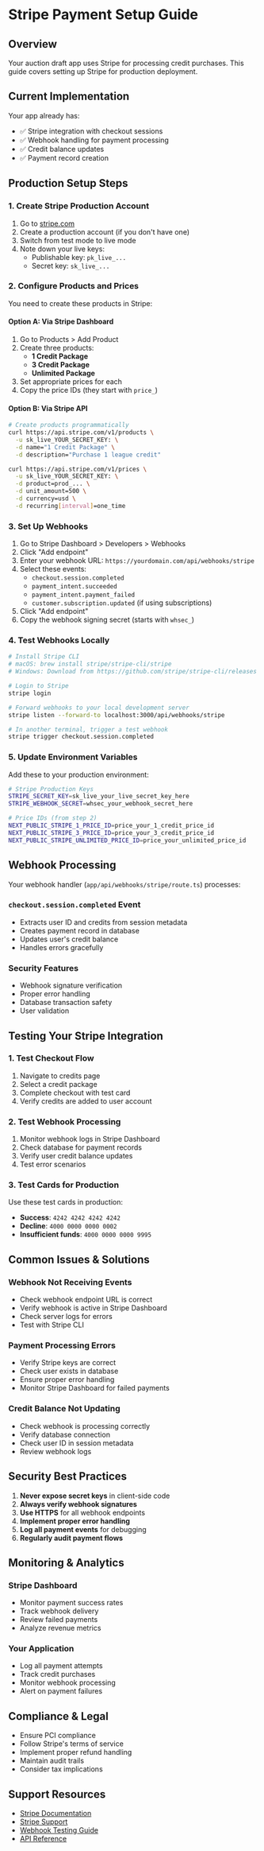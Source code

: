 # Stripe Payment Setup Guide

## Overview

Your auction draft app uses Stripe for processing credit purchases. This guide covers setting up Stripe for production deployment.

## Current Implementation

Your app already has:

- ✅ Stripe integration with checkout sessions
- ✅ Webhook handling for payment processing
- ✅ Credit balance updates
- ✅ Payment record creation

## Production Setup Steps

### 1. **Create Stripe Production Account**

1. Go to [stripe.com](https://stripe.com)
2. Create a production account (if you don't have one)
3. Switch from test mode to live mode
4. Note down your live keys:
   - Publishable key: `pk_live_...`
   - Secret key: `sk_live_...`

### 2. **Configure Products and Prices**

You need to create these products in Stripe:

#### Option A: Via Stripe Dashboard

1. Go to Products > Add Product
2. Create three products:
   - **1 Credit Package**
   - **3 Credit Package**
   - **Unlimited Package**
3. Set appropriate prices for each
4. Copy the price IDs (they start with `price_`)

#### Option B: Via Stripe API

```bash
# Create products programmatically
curl https://api.stripe.com/v1/products \
  -u sk_live_YOUR_SECRET_KEY: \
  -d name="1 Credit Package" \
  -d description="Purchase 1 league credit"

curl https://api.stripe.com/v1/prices \
  -u sk_live_YOUR_SECRET_KEY: \
  -d product=prod_... \
  -d unit_amount=500 \
  -d currency=usd \
  -d recurring[interval]=one_time
```

### 3. **Set Up Webhooks**

1. Go to Stripe Dashboard > Developers > Webhooks
2. Click "Add endpoint"
3. Enter your webhook URL: `https://yourdomain.com/api/webhooks/stripe`
4. Select these events:
   - `checkout.session.completed`
   - `payment_intent.succeeded`
   - `payment_intent.payment_failed`
   - `customer.subscription.updated` (if using subscriptions)
5. Click "Add endpoint"
6. Copy the webhook signing secret (starts with `whsec_`)

### 4. **Test Webhooks Locally**

```bash
# Install Stripe CLI
# macOS: brew install stripe/stripe-cli/stripe
# Windows: Download from https://github.com/stripe/stripe-cli/releases

# Login to Stripe
stripe login

# Forward webhooks to your local development server
stripe listen --forward-to localhost:3000/api/webhooks/stripe

# In another terminal, trigger a test webhook
stripe trigger checkout.session.completed
```

### 5. **Update Environment Variables**

Add these to your production environment:

```bash
# Stripe Production Keys
STRIPE_SECRET_KEY=sk_live_your_live_secret_key_here
STRIPE_WEBHOOK_SECRET=whsec_your_webhook_secret_here

# Price IDs (from step 2)
NEXT_PUBLIC_STRIPE_1_PRICE_ID=price_your_1_credit_price_id
NEXT_PUBLIC_STRIPE_3_PRICE_ID=price_your_3_credit_price_id
NEXT_PUBLIC_STRIPE_UNLIMITED_PRICE_ID=price_your_unlimited_price_id
```

## Webhook Processing

Your webhook handler (`app/api/webhooks/stripe/route.ts`) processes:

### `checkout.session.completed` Event

- Extracts user ID and credits from session metadata
- Creates payment record in database
- Updates user's credit balance
- Handles errors gracefully

### Security Features

- Webhook signature verification
- Proper error handling
- Database transaction safety
- User validation

## Testing Your Stripe Integration

### 1. **Test Checkout Flow**

1. Navigate to credits page
2. Select a credit package
3. Complete checkout with test card
4. Verify credits are added to user account

### 2. **Test Webhook Processing**

1. Monitor webhook logs in Stripe Dashboard
2. Check database for payment records
3. Verify user credit balance updates
4. Test error scenarios

### 3. **Test Cards for Production**

Use these test cards in production:

- **Success**: `4242 4242 4242 4242`
- **Decline**: `4000 0000 0000 0002`
- **Insufficient funds**: `4000 0000 0000 9995`

## Common Issues & Solutions

### Webhook Not Receiving Events

- Check webhook endpoint URL is correct
- Verify webhook is active in Stripe Dashboard
- Check server logs for errors
- Test with Stripe CLI

### Payment Processing Errors

- Verify Stripe keys are correct
- Check user exists in database
- Ensure proper error handling
- Monitor Stripe Dashboard for failed payments

### Credit Balance Not Updating

- Check webhook is processing correctly
- Verify database connection
- Check user ID in session metadata
- Review webhook logs

## Security Best Practices

1. **Never expose secret keys** in client-side code
2. **Always verify webhook signatures**
3. **Use HTTPS** for all webhook endpoints
4. **Implement proper error handling**
5. **Log all payment events** for debugging
6. **Regularly audit payment flows**

## Monitoring & Analytics

### Stripe Dashboard

- Monitor payment success rates
- Track webhook delivery
- Review failed payments
- Analyze revenue metrics

### Your Application

- Log all payment attempts
- Track credit purchases
- Monitor webhook processing
- Alert on payment failures

## Compliance & Legal

- Ensure PCI compliance
- Follow Stripe's terms of service
- Implement proper refund handling
- Maintain audit trails
- Consider tax implications

## Support Resources

- [Stripe Documentation](https://stripe.com/docs)
- [Stripe Support](https://support.stripe.com)
- [Webhook Testing Guide](https://stripe.com/docs/webhooks/test)
- [API Reference](https://stripe.com/docs/api)
